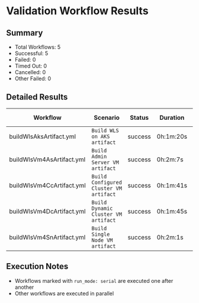 # Validation Workflow Results

## Summary
- Total Workflows: 5
- Successful: 5
- Failed: 0
- Timed Out: 0
- Cancelled: 0
- Other Failed: 0

## Detailed Results

| Workflow | Scenario | Status | Duration | Run URL |
|----------|----------|---------|-----------|----------|
| buildWlsAksArtifact.yml | `Build WLS on AKS artifact` | success | 0h:1m:20s | [View Run](https://github.com/azure-javaee/weblogic-azure/actions/runs/17284471815) |
| buildWlsVm4AsArtifact.yml | `Build Admin Server VM artifact` | success | 0h:2m:7s | [View Run](https://github.com/azure-javaee/weblogic-azure/actions/runs/17284473362) |
| buildWlsVm4CcArtifact.yml | `Build Configured Cluster VM artifact` | success | 0h:1m:41s | [View Run](https://github.com/azure-javaee/weblogic-azure/actions/runs/17284474741) |
| buildWlsVm4DcArtifact.yml | `Build Dynamic Cluster VM artifact` | success | 0h:1m:45s | [View Run](https://github.com/azure-javaee/weblogic-azure/actions/runs/17284476147) |
| buildWlsVm4SnArtifact.yml | `Build Single Node VM artifact` | success | 0h:2m:1s | [View Run](https://github.com/azure-javaee/weblogic-azure/actions/runs/17284477575) |


## Execution Notes
- Workflows marked with `run_mode: serial` are executed one after another
- Other workflows are executed in parallel
